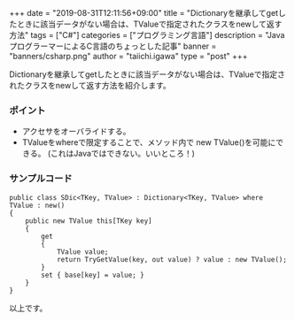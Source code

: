 +++
date = "2019-08-31T12:11:56+09:00"
title = "Dictionaryを継承してgetしたときに該当データがない場合は、TValueで指定されたクラスをnewして返す方法"
tags = ["C#"]
categories = ["プログラミング言語"]
description = "JavaプログラーマーによるC言語のちょっとした記事"
banner = "banners/csharp.png"
author = "taiichi.igawa"
type = "post"
+++

Dictionaryを継承してgetしたときに該当データがない場合は、TValueで指定されたクラスをnewして返す方法を紹介します。

### ポイント

* アクセサをオーバライドする。
* TValueをwhereで限定することで、メソッド内で new TValue()を可能にできる。 (これはJavaではできない。いいところ！)

<!--more-->

### サンプルコード
```
public class SDic<TKey, TValue> : Dictionary<TKey, TValue> where TValue : new()
{
    public new TValue this[TKey key]
    {
        get
        {
            TValue value;
            return TryGetValue(key, out value) ? value : new TValue();
        }
        set { base[key] = value; }
    }
}
```

以上です。